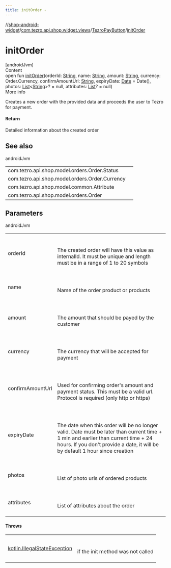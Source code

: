 ```yaml
---
title: initOrder -
---
```

//[shop-android-widget](../../../index.md)/[com.tezro.api.shop.widget.views](../index.md)/[TezroPayButton](index.md)/[initOrder](init-order.md)



# initOrder  
[androidJvm]  
Content  
open fun [initOrder](init-order.md)(orderId: [String](https://kotlinlang.org/api/latest/jvm/stdlib/kotlin/-string/index.html), name: [String](https://kotlinlang.org/api/latest/jvm/stdlib/kotlin/-string/index.html), amount: [String](https://kotlinlang.org/api/latest/jvm/stdlib/kotlin/-string/index.html), currency: Order.Currency, confirmAmountUrl: [String](https://kotlinlang.org/api/latest/jvm/stdlib/kotlin/-string/index.html), expiryDate: [Date](https://developer.android.com/reference/kotlin/java/util/Date.html) = Date(), photos: [List](https://kotlinlang.org/api/latest/jvm/stdlib/kotlin.collections/-list/index.html)<[String](https://kotlinlang.org/api/latest/jvm/stdlib/kotlin/-string/index.html)>? = null, attributes: [List](https://kotlinlang.org/api/latest/jvm/stdlib/kotlin.collections/-list/index.html)<Attribute>? = null)  
More info  


Creates a new order with the provided data and proceeds the user to Tezro for payment.



#### Return  


Detailed information about the created order



## See also  
  
androidJvm  
  
| | |
|---|---|
| <a name="com.tezro.api.shop.widget.views/TezroPayButton/initOrder/#kotlin.String#kotlin.String#kotlin.String#com.tezro.api.shop.model.orders.Order.Currency#kotlin.String#java.util.Date#kotlin.collections.List[kotlin.String]?#kotlin.collections.List[com.tezro.api.shop.model.common.Attribute]?/PointingToDeclaration/"></a>com.tezro.api.shop.model.orders.Order.Status| <a name="com.tezro.api.shop.widget.views/TezroPayButton/initOrder/#kotlin.String#kotlin.String#kotlin.String#com.tezro.api.shop.model.orders.Order.Currency#kotlin.String#java.util.Date#kotlin.collections.List[kotlin.String]?#kotlin.collections.List[com.tezro.api.shop.model.common.Attribute]?/PointingToDeclaration/"></a>|
| <a name="com.tezro.api.shop.widget.views/TezroPayButton/initOrder/#kotlin.String#kotlin.String#kotlin.String#com.tezro.api.shop.model.orders.Order.Currency#kotlin.String#java.util.Date#kotlin.collections.List[kotlin.String]?#kotlin.collections.List[com.tezro.api.shop.model.common.Attribute]?/PointingToDeclaration/"></a>com.tezro.api.shop.model.orders.Order.Currency| <a name="com.tezro.api.shop.widget.views/TezroPayButton/initOrder/#kotlin.String#kotlin.String#kotlin.String#com.tezro.api.shop.model.orders.Order.Currency#kotlin.String#java.util.Date#kotlin.collections.List[kotlin.String]?#kotlin.collections.List[com.tezro.api.shop.model.common.Attribute]?/PointingToDeclaration/"></a>|
| <a name="com.tezro.api.shop.widget.views/TezroPayButton/initOrder/#kotlin.String#kotlin.String#kotlin.String#com.tezro.api.shop.model.orders.Order.Currency#kotlin.String#java.util.Date#kotlin.collections.List[kotlin.String]?#kotlin.collections.List[com.tezro.api.shop.model.common.Attribute]?/PointingToDeclaration/"></a>com.tezro.api.shop.model.common.Attribute| <a name="com.tezro.api.shop.widget.views/TezroPayButton/initOrder/#kotlin.String#kotlin.String#kotlin.String#com.tezro.api.shop.model.orders.Order.Currency#kotlin.String#java.util.Date#kotlin.collections.List[kotlin.String]?#kotlin.collections.List[com.tezro.api.shop.model.common.Attribute]?/PointingToDeclaration/"></a>|
| <a name="com.tezro.api.shop.widget.views/TezroPayButton/initOrder/#kotlin.String#kotlin.String#kotlin.String#com.tezro.api.shop.model.orders.Order.Currency#kotlin.String#java.util.Date#kotlin.collections.List[kotlin.String]?#kotlin.collections.List[com.tezro.api.shop.model.common.Attribute]?/PointingToDeclaration/"></a>com.tezro.api.shop.model.orders.Order| <a name="com.tezro.api.shop.widget.views/TezroPayButton/initOrder/#kotlin.String#kotlin.String#kotlin.String#com.tezro.api.shop.model.orders.Order.Currency#kotlin.String#java.util.Date#kotlin.collections.List[kotlin.String]?#kotlin.collections.List[com.tezro.api.shop.model.common.Attribute]?/PointingToDeclaration/"></a>|
  


## Parameters  
  
androidJvm  
  
| | |
|---|---|
| <a name="com.tezro.api.shop.widget.views/TezroPayButton/initOrder/#kotlin.String#kotlin.String#kotlin.String#com.tezro.api.shop.model.orders.Order.Currency#kotlin.String#java.util.Date#kotlin.collections.List[kotlin.String]?#kotlin.collections.List[com.tezro.api.shop.model.common.Attribute]?/PointingToDeclaration/"></a>orderId| <a name="com.tezro.api.shop.widget.views/TezroPayButton/initOrder/#kotlin.String#kotlin.String#kotlin.String#com.tezro.api.shop.model.orders.Order.Currency#kotlin.String#java.util.Date#kotlin.collections.List[kotlin.String]?#kotlin.collections.List[com.tezro.api.shop.model.common.Attribute]?/PointingToDeclaration/"></a><br><br>The created order will have this value as internalId. It must be unique and length must be in a range of 1 to 20 symbols<br><br>|
| <a name="com.tezro.api.shop.widget.views/TezroPayButton/initOrder/#kotlin.String#kotlin.String#kotlin.String#com.tezro.api.shop.model.orders.Order.Currency#kotlin.String#java.util.Date#kotlin.collections.List[kotlin.String]?#kotlin.collections.List[com.tezro.api.shop.model.common.Attribute]?/PointingToDeclaration/"></a>name| <a name="com.tezro.api.shop.widget.views/TezroPayButton/initOrder/#kotlin.String#kotlin.String#kotlin.String#com.tezro.api.shop.model.orders.Order.Currency#kotlin.String#java.util.Date#kotlin.collections.List[kotlin.String]?#kotlin.collections.List[com.tezro.api.shop.model.common.Attribute]?/PointingToDeclaration/"></a><br><br>Name of the order product or products<br><br>|
| <a name="com.tezro.api.shop.widget.views/TezroPayButton/initOrder/#kotlin.String#kotlin.String#kotlin.String#com.tezro.api.shop.model.orders.Order.Currency#kotlin.String#java.util.Date#kotlin.collections.List[kotlin.String]?#kotlin.collections.List[com.tezro.api.shop.model.common.Attribute]?/PointingToDeclaration/"></a>amount| <a name="com.tezro.api.shop.widget.views/TezroPayButton/initOrder/#kotlin.String#kotlin.String#kotlin.String#com.tezro.api.shop.model.orders.Order.Currency#kotlin.String#java.util.Date#kotlin.collections.List[kotlin.String]?#kotlin.collections.List[com.tezro.api.shop.model.common.Attribute]?/PointingToDeclaration/"></a><br><br>The amount that should be payed by the customer<br><br>|
| <a name="com.tezro.api.shop.widget.views/TezroPayButton/initOrder/#kotlin.String#kotlin.String#kotlin.String#com.tezro.api.shop.model.orders.Order.Currency#kotlin.String#java.util.Date#kotlin.collections.List[kotlin.String]?#kotlin.collections.List[com.tezro.api.shop.model.common.Attribute]?/PointingToDeclaration/"></a>currency| <a name="com.tezro.api.shop.widget.views/TezroPayButton/initOrder/#kotlin.String#kotlin.String#kotlin.String#com.tezro.api.shop.model.orders.Order.Currency#kotlin.String#java.util.Date#kotlin.collections.List[kotlin.String]?#kotlin.collections.List[com.tezro.api.shop.model.common.Attribute]?/PointingToDeclaration/"></a><br><br>The currency that will be accepted for payment<br><br>|
| <a name="com.tezro.api.shop.widget.views/TezroPayButton/initOrder/#kotlin.String#kotlin.String#kotlin.String#com.tezro.api.shop.model.orders.Order.Currency#kotlin.String#java.util.Date#kotlin.collections.List[kotlin.String]?#kotlin.collections.List[com.tezro.api.shop.model.common.Attribute]?/PointingToDeclaration/"></a>confirmAmountUrl| <a name="com.tezro.api.shop.widget.views/TezroPayButton/initOrder/#kotlin.String#kotlin.String#kotlin.String#com.tezro.api.shop.model.orders.Order.Currency#kotlin.String#java.util.Date#kotlin.collections.List[kotlin.String]?#kotlin.collections.List[com.tezro.api.shop.model.common.Attribute]?/PointingToDeclaration/"></a><br><br>Used for confirming order's amount and payment status. This must be a valid url. Protocol is required (only http or https)<br><br>|
| <a name="com.tezro.api.shop.widget.views/TezroPayButton/initOrder/#kotlin.String#kotlin.String#kotlin.String#com.tezro.api.shop.model.orders.Order.Currency#kotlin.String#java.util.Date#kotlin.collections.List[kotlin.String]?#kotlin.collections.List[com.tezro.api.shop.model.common.Attribute]?/PointingToDeclaration/"></a>expiryDate| <a name="com.tezro.api.shop.widget.views/TezroPayButton/initOrder/#kotlin.String#kotlin.String#kotlin.String#com.tezro.api.shop.model.orders.Order.Currency#kotlin.String#java.util.Date#kotlin.collections.List[kotlin.String]?#kotlin.collections.List[com.tezro.api.shop.model.common.Attribute]?/PointingToDeclaration/"></a><br><br>The date when this order will be no longer valid. Date must be later than current time + 1 min and earlier than current time + 24 hours. If you don't provide a date, it will be by default 1 hour since creation<br><br>|
| <a name="com.tezro.api.shop.widget.views/TezroPayButton/initOrder/#kotlin.String#kotlin.String#kotlin.String#com.tezro.api.shop.model.orders.Order.Currency#kotlin.String#java.util.Date#kotlin.collections.List[kotlin.String]?#kotlin.collections.List[com.tezro.api.shop.model.common.Attribute]?/PointingToDeclaration/"></a>photos| <a name="com.tezro.api.shop.widget.views/TezroPayButton/initOrder/#kotlin.String#kotlin.String#kotlin.String#com.tezro.api.shop.model.orders.Order.Currency#kotlin.String#java.util.Date#kotlin.collections.List[kotlin.String]?#kotlin.collections.List[com.tezro.api.shop.model.common.Attribute]?/PointingToDeclaration/"></a><br><br>List of photo urls of ordered products<br><br>|
| <a name="com.tezro.api.shop.widget.views/TezroPayButton/initOrder/#kotlin.String#kotlin.String#kotlin.String#com.tezro.api.shop.model.orders.Order.Currency#kotlin.String#java.util.Date#kotlin.collections.List[kotlin.String]?#kotlin.collections.List[com.tezro.api.shop.model.common.Attribute]?/PointingToDeclaration/"></a>attributes| <a name="com.tezro.api.shop.widget.views/TezroPayButton/initOrder/#kotlin.String#kotlin.String#kotlin.String#com.tezro.api.shop.model.orders.Order.Currency#kotlin.String#java.util.Date#kotlin.collections.List[kotlin.String]?#kotlin.collections.List[com.tezro.api.shop.model.common.Attribute]?/PointingToDeclaration/"></a><br><br>List of attributes about the order<br><br>|
  


#### Throws  
  
| | |
|---|---|
| <a name="com.tezro.api.shop.widget.views/TezroPayButton/initOrder/#kotlin.String#kotlin.String#kotlin.String#com.tezro.api.shop.model.orders.Order.Currency#kotlin.String#java.util.Date#kotlin.collections.List[kotlin.String]?#kotlin.collections.List[com.tezro.api.shop.model.common.Attribute]?/PointingToDeclaration/"></a>[kotlin.IllegalStateException](https://kotlinlang.org/api/latest/jvm/stdlib/kotlin/-illegal-state-exception/index.html)| <a name="com.tezro.api.shop.widget.views/TezroPayButton/initOrder/#kotlin.String#kotlin.String#kotlin.String#com.tezro.api.shop.model.orders.Order.Currency#kotlin.String#java.util.Date#kotlin.collections.List[kotlin.String]?#kotlin.collections.List[com.tezro.api.shop.model.common.Attribute]?/PointingToDeclaration/"></a><br><br>if the init method was not called<br><br>|
  



